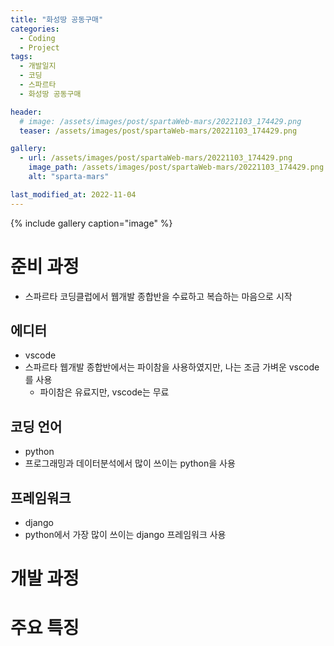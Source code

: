 ```yaml
---
title: "화성땅 공동구매"
categories:
  - Coding
  - Project
tags:
  - 개발일지
  - 코딩
  - 스파르타
  - 화성땅 공동구매

header:
  # image: /assets/images/post/spartaWeb-mars/20221103_174429.png
  teaser: /assets/images/post/spartaWeb-mars/20221103_174429.png

gallery:
  - url: /assets/images/post/spartaWeb-mars/20221103_174429.png
    image_path: /assets/images/post/spartaWeb-mars/20221103_174429.png
    alt: "sparta-mars"

last_modified_at: 2022-11-04
---
```



{% include gallery caption="image" %}

# 준비 과정
- 스파르타 코딩클럽에서 웹개발 종합반을 수료하고 복습하는 마음으로 시작

## 에디터
- vscode
- 스파르타 웹개발 종합반에서는 파이참을 사용하였지만, 나는 조금 가벼운 vscode를 사용
  - 파이참은 유료지만, vscode는 무료

## 코딩 언어
- python
- 프로그래밍과 데이터분석에서 많이 쓰이는 python을 사용


## 프레임워크
- django
- python에서 가장 많이 쓰이는 django 프레임워크 사용


# 개발 과정



# 주요 특징

